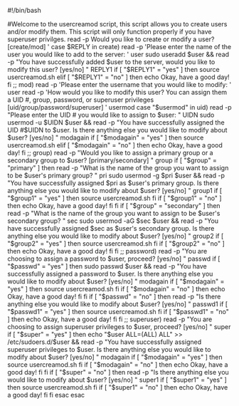 #!/bin/bash 

#Welcome to the usercreamod script, this script allows you to create users and/or modify them. This script will only function properly if you have superuser privilges. 
read -p Would you like to create or modify a user? [create/mod] '
case $REPLY in
        create)
                read -p 'Please enter the name of the user you would like to add to the server: ' user
                sudo useradd $user && read -p "You have successfully added $user to the server, would you like to modify this user? [yes/no] " REPLY1
              if [ "$REPLY1" = "yes" ]
              then
        source usercreamod.sh
              elif [ "$REPLY1" = "no" ]
              then
        echo Okay, have a good day!
              fi
              ;;
         mod)
                 read -p 'Please enter the username that you would like to modify: ' user
                 read -p 'How would you like to modify this user? You can assign them a UID #, group, password, or superuser privileges [uid/group/password/superuser] ' usermod
                        case "$usermod" in
                             uid)
                                 read -p "Please enter the UID # you would like to assign to $user: " UIDN
                                 sudo usermod -u $UIDN $user && read -p "You have successfully assigned the UID #$UIDN to $user. Is there anything else you would like to modify about $user? [yes/no] " modagain
                                 if [ "$modagain" = "yes" ]
                                 then
                                 source usercreamod.sh
                                 elif [ "$modagain" = "no" ]
                                 then
                                        echo Okay, have a good day!
                                 fi
                                 ;;
                              group)
                                read -p "Would you like to assign a primary group or a secondary group to $user? [primary/secondary] " group
                                if [ "$group" = "primary" ]
                                then
                                        read -p "What is the name of the group you want to assign to be $user's primary group? " pri
                                        sudo usermod -g $pri $user && read -p "You have successfully assigned $pri as $user's primary group. Is there anything else you would like to modify about $user? [yes/no] " group1
                                        if [ "$group1" = "yes" ]
                                        then
                                                source usercreamod.sh
                                        fi
                                        if [ "$group1" = "no" ]
                                        then
                                                echo Okay, have a good day!
                                        fi
                                 fi
                                 if [ "$group" = "secondary" ]
                                 then
                                         read -p "What is the name of the group you want to assign to be $user's secondary group? " sec
                                         sudo usermod -aG $sec $user && read -p "You have successfully assigned $sec as $user's secondary group. Is there anything else you would like to modify about $user? [yes/no] " group2
                                         if [ "$group2" = "yes" ]
                                         then
                                                 source usercreamod.sh
                                         fi
                                         if [ "$group2" = "no" ]
                                         then
                                                 echo Okay, have a good day!
                                         fi
                                 fi
                                 ;;
                              password)
                                      read -p "You are choosing to assign a password to $user, proceed? [yes/no] " passwd
                                      if [ "$passwd" = "yes" ]
                                        then
                                 sudo passwd $user && read -p "You have successfully assigned a password to $user. Is there anything else you would like to modify about $user? [yes/no] " modagain
                                 if [ "$modagain" = "yes" ]
                                 then
                                 source usercreamod.sh
                                 fi
                                 if [ "$modagain" = "no" ]
                                 then
                                 echo Okay, have a good day!
                                 fi
                                      fi
                                 if [ "$passwd" = "no" ]
                                 then
                                         read -p "Is there anything else you would like to modify about $user? [yes/no] " passwd1
                                         if [ "$passwd1" = "yes" ]
                                         then
                                         source usercreamod.sh
                                         fi
                                         if [ "$passwd1" = "no" ]
                                         then
                                         echo Okay, have a good day!
                                         fi
                                 fi
                                 ;;
                              superuser)
                                      read -p "You are choosing to assign superuser privileges to $user, proceed? [yes/no] " super
                                      if [ "$super" = "yes" ]
                                      then
                                              echo "$user ALL=(ALL) ALL" >> /etc/sudoers.d/$user && read -p "You have successfully assigned superuser privileges to $user. Is there anything else you would like to modify about $user? [yes/no] " modagain
                                              if [ "$modagain" = "yes" ]
                                              then
                                              source usercreamod.sh
                                              fi
                                              if [ "$modagain" = "no" ]
                                              then                                                                                                                                                                                                                                                echo Okay, have a good day!
                                              fi
                                      fi
                                      if [ "$super" = "no" ]
                                      then
                                              read -p "Is there anything else you would like to modify about $user? [yes/no] " super1
                                              if [ "$super1" = "yes" ]
                                              then
                                                      source usercreamod.sh
                                              fi
                                              if [ "$super1" = "no" ]
                                              then
                                                      echo Okay, have a good day!
                                              fi
                                      fi
            esac
esac